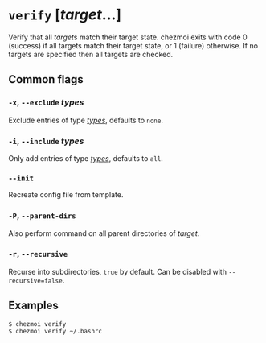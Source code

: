 # `verify` [*target*...]

Verify that all *target*s match their target state. chezmoi exits with code 0
(success) if all targets match their target state, or 1 (failure) otherwise. If
no targets are specified then all targets are checked.

## Common flags

### `-x`, `--exclude` *types*

Exclude entries of type [*types*](../command-line-flags/common.md#available-types),
defaults to `none`.

### `-i`, `--include` *types*

Only add entries of type [*types*](../command-line-flags/common.md#available-types),
defaults to `all`.

### `--init`

Recreate config file from template.

### `-P`, `--parent-dirs`

Also perform command on all parent directories of *target*.

### `-r`, `--recursive`

Recurse into subdirectories, `true` by default. Can be disabled with `--recursive=false`.

## Examples

```console
$ chezmoi verify
$ chezmoi verify ~/.bashrc
```
